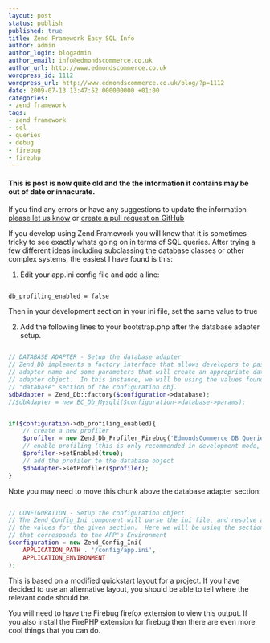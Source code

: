 ```yaml
---
layout: post
status: publish
published: true
title: Zend Framework Easy SQL Info
author: admin
author_login: blogadmin
author_email: info@edmondscommerce.co.uk
author_url: http://www.edmondscommerce.co.uk
wordpress_id: 1112
wordpress_url: http://www.edmondscommerce.co.uk/blog/?p=1112
date: 2009-07-13 13:47:52.000000000 +01:00
categories:
- zend framework
tags:
- zend framework
- sql
- queries
- debug
- firebug
- firephp
---
```

<div class="oldpost"><h4>This is post is now quite old and the the information it contains may be out of date or innacurate.</h4>
<p>
If you find any errors or have any suggestions to update the information <a href="http://edmondscommerce.github.io/contact-us/index.html">please let us know</a>
or <a href="https://github.com/edmondscommerce/edmondscommerce.github.io">create a pull request on GitHub</a>
</p>
</div>
If you develop using Zend Framework you will know that it is sometimes tricky to see exactly whats going on in terms of SQL queries. After trying a few different ideas including subclassing the database classes or other complex systems, the easiest I have found is this:

1. Edit your app.ini config file and add a line:
```

db_profiling_enabled = false

```

Then in your development section in your ini file, set the same value to true

2. Add the following lines to your bootstrap.php after the database adapter setup. 

```php

// DATABASE ADAPTER - Setup the database adapter
// Zend_Db implements a factory interface that allows developers to pass in an 
// adapter name and some parameters that will create an appropriate database 
// adapter object.  In this instance, we will be using the values found in the 
// "database" section of the configuration obj.
$dbAdapter = Zend_Db::factory($configuration->database);
//$dbAdapter = new EC_Db_Mysqli($configuration->database->params);


if($configuration->db_profiling_enabled){
    // create a new profiler
    $profiler = new Zend_Db_Profiler_Firebug('EdmondsCommerce DB Queries Debug');
    // enable profiling (this is only recommended in development mode, disable this in production mode)
    $profiler->setEnabled(true);
    // add the profiler to the database object
    $dbAdapter->setProfiler($profiler);
}

```

Note you may need to move this chunk above the database adapter section:
```php

// CONFIGURATION - Setup the configuration object
// The Zend_Config_Ini component will parse the ini file, and resolve all of
// the values for the given section.  Here we will be using the section name
// that corresponds to the APP's Environment
$configuration = new Zend_Config_Ini(
    APPLICATION_PATH . '/config/app.ini', 
    APPLICATION_ENVIRONMENT
);

```

This is based on a modified quickstart layout for a project. If you have decided to use an alternative layout, you should be able to tell where the relevant code should be.

You will need to have the Firebug firefox extension to view this output. If you also install the FirePHP extension for firebug then there are even more cool things that you can do.

